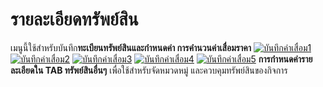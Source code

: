 # รายละเอียดทรัพย์สิน

เมนูนี้ใช้สำหรับบันทึก**ทะเบียนทรัพย์สินและกำหนดค่า การคำนวนค่าเสื่อมราคา**
[![บันทึกค่าเสื่อม1](/images/บันทึกค่าเสื่อม1.jpg)](/images/บันทึกค่าเสื่อม1.jpg)
[![บันทึกค่าเสื่อม2](/images/บันทึกค่าเสื่อม2.jpg)](/images/บันทึกค่าเสื่อม2.jpg)
[![บันทึกค่าเสื่อม3](/images/บันทึกค่าเสื่อม3.jpg)](/images/บันทึกค่าเสื่อม3.jpg)
[![บันทึกค่าเสื่อม4](/images/บันทึกค่าเสื่อม4.jpg)](/images/บันทึกค่าเสื่อม4.jpg)
[![บันทึกค่าเสื่อม5](/images/บันทึกค่าเสื่อม5.jpg)](/images/บันทึกค่าเสื่อม5.jpg)   **การกำหนดค่ารายละเอียดใน TAB
ทรัพย์สินอื่นๆ** เพื่อใช้สำหรับจัดหมวดหมู่ และควบคุมทรัพย์สินของกิจการ  

